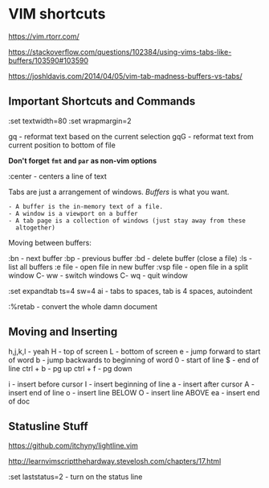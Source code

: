 # VIM shortcuts

https://vim.rtorr.com/

https://stackoverflow.com/questions/102384/using-vims-tabs-like-buffers/103590#103590

https://joshldavis.com/2014/04/05/vim-tab-madness-buffers-vs-tabs/

## Important Shortcuts and Commands

:set textwidth=80
:set wrapmargin=2

gq - reformat text based on the current selection
gqG - reformat text from current position to bottom of file

__Don't forget `fmt` and `par` as non-vim options__

:center - centers a line of text

Tabs are just a arrangement of windows.  *Buffers* is what you want.  

    - A buffer is the in-memory text of a file.
    - A window is a viewport on a buffer
    - A tab page is a collection of windows (just stay away from these
      altogether)

Moving between buffers:

:bn - next buffer
:bp - previous buffer
:bd - delete buffer (close a file)
:ls - list all buffers
:e file - open file in new buffer
:vsp file - open file in a split window
C- ww - switch windows
C- wq - quit window

:set expandtab ts=4 sw=4 ai - tabs to spaces, tab is 4 spaces, autoindent

:%retab - convert the whole damn document

## Moving and Inserting

h,j,k,l - yeah
H - top of screen
L - bottom of screen
e - jump forward to start of word
b - jump backwards to beginning of word
0 - start of line
$ - end of line
ctrl + b - pg up
ctrl + f - pg down

i - insert before cursor
I - insert beginning of line
a - insert after cursor
A - insert end of line
o - insert line BELOW
O - insert line ABOVE
ea - insert end of doc

## Statusline Stuff

https://github.com/itchyny/lightline.vim

http://learnvimscriptthehardway.stevelosh.com/chapters/17.html

:set laststatus=2 - turn on the status line
